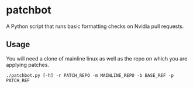 # patchbot

A Python script that runs basic formatting checks on Nvidia pull requests.

## Usage

You will need a clone of mainline linux as well as the repo on which you are applying patches.

```
./patchbot.py [-h] -r PATCH_REPO -m MAINLINE_REPO -b BASE_REF -p PATCH_REF
```
